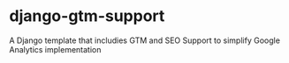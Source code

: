 # django-gtm-support
A Django template that includies GTM and SEO Support to simplify Google Analytics implementation

